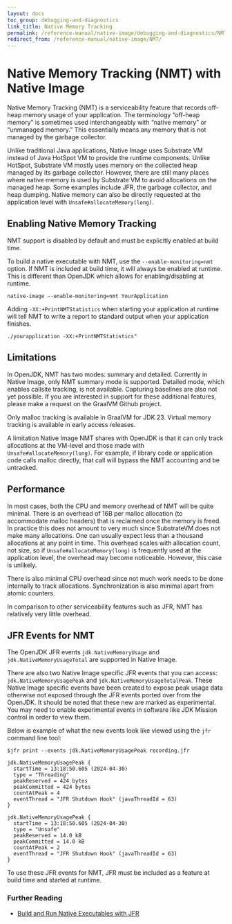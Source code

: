 ```yaml
---
layout: docs
toc_group: debugging-and-diagnostics
link_title: Native Memory Tracking
permalink: /reference-manual/native-image/debugging-and-diagnostics/NMT/
redirect_from: /reference-manual/native-image/NMT/
---
```


# Native Memory Tracking (NMT) with Native Image

Native Memory Tracking (NMT) is a serviceability feature that records off-heap memory usage of your application. The terminology “off-heap memory” is sometimes used interchangeably with “native memory” or “unmanaged memory.” This essentially means any memory that is not managed by the garbage collector.

Unlike traditional Java applications, Native Image uses Substrate VM instead of Java HotSpot VM to provide the runtime components.
Unlike HotSpot, Substrate VM mostly uses memory on the collected heap managed by its garbage collector.
However, there are still many places where native memory is used by Substrate VM to avoid allocations on the managed heap.
Some examples include JFR, the garbage collector, and heap dumping.
Native memory can also be directly requested at the application level with `Unsafe#allocateMemory(long)`.

## Enabling Native Memory Tracking

NMT support is disabled by default and must be explicitly enabled at build time.
 
To build a native executable with NMT, use the `--enable-monitoring=nmt` option. If NMT is included at build time, it will always be enabled at runtime. This is different than OpenJDK which allows for enabling/disabling at runtime.
```shell
native-image --enable-monitoring=nmt YourApplication
```

Adding `-XX:+PrintNMTStatistics` when starting your application at runtime will tell NMT to write a report to standard output when your application finishes.
```shell
./yourapplication -XX:+PrintNMTStatistics"
```

## Limitations

In OpenJDK, NMT has two modes: summary and detailed. Currently in Native Image, only NMT summary mode is supported. Detailed mode, which enables callsite tracking, is not available. Capturing baselines are also not yet possible. If you are interested in support for these additional features, please make a request on the GraalVM Github project. 

Only malloc tracking is available in GraalVM for JDK 23. Virtual memory tracking is available in early access releases. 

A limitation Native Image NMT shares with OpenJDK is that it can only track allocations at the VM-level and those made with `Unsafe#allocateMemory(long)`. For example, if library code or application code calls malloc directly, that call will bypass the NMT accounting and be untracked.

## Performance
In most cases, both the CPU and memory overhead of NMT will be quite minimal. There is an overhead of 16B per malloc allocation (to accommodate malloc headers) that is reclaimed once the memory is freed. In practice this does not amount to very much since SubstrateVM does not make many allocations. One can usually expect less than a thousand allocations at any point in time. This overhead scales with allocation count, not size, so if `Unsafe#allocateMemory(long)` is frequently used at the application level, the overhead may become noticeable. However, this case is unlikely.

There is also minimal CPU overhead since not much work needs to be done internally to track allocations. Synchronization is also minimal apart from atomic counters.

In comparison to other serviceability features such as JFR, NMT has relatively very little overhead.

## JFR Events for NMT
The OpenJDK JFR events `jdk.NativeMemoryUsage` and `jdk.NativeMemoryUsageTotal` are supported in Native Image.

There are also two Native Image specific JFR events that you can access: `jdk.NativeMemoryUsagePeak` and `jdk.NativeMemoryUsageTotalPeak`. These Native Image specific events have been created to expose peak usage data otherwise not exposed through the JFR events ported over from the OpenJDK. It should be noted that these new are marked as experimental. You may need to enable experimental events in software like JDK Mission control in order to view them.

Below is example of what the new events look like viewed using the `jfr` command line tool:
```
$jfr print --events jdk.NativeMemoryUsagePeak recording.jfr 

jdk.NativeMemoryUsagePeak {
  startTime = 13:18:50.605 (2024-04-30)
  type = "Threading"
  peakReserved = 424 bytes
  peakCommitted = 424 bytes
  countAtPeak = 4
  eventThread = "JFR Shutdown Hook" (javaThreadId = 63)
}

jdk.NativeMemoryUsagePeak {
  startTime = 13:18:50.605 (2024-04-30)
  type = "Unsafe"
  peakReserved = 14.0 kB
  peakCommitted = 14.0 kB
  countAtPeak = 2
  eventThread = "JFR Shutdown Hook" (javaThreadId = 63)
}
```
To use these JFR events for NMT, JFR must be included as a feature at build time and started at runtime. 

### Further Reading

- [Build and Run Native Executables with JFR](guides/build-and-run-native-executable-with-jfr.md)